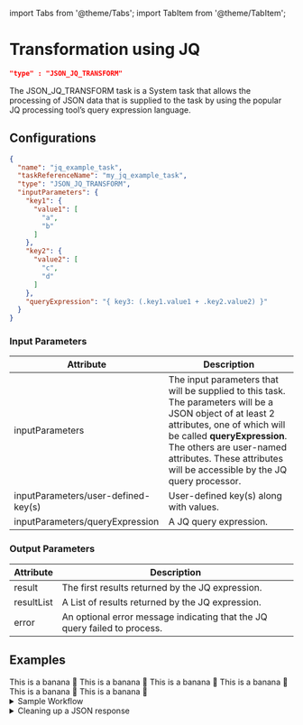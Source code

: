 import Tabs from '@theme/Tabs';
import TabItem from '@theme/TabItem';

# Transformation using JQ

```json
"type" : "JSON_JQ_TRANSFORM"
```

The JSON_JQ_TRANSFORM task is a System task that allows the processing of JSON data that is supplied to the task by using the popular JQ processing tool’s query expression language.

## Configurations

```json
{
  "name": "jq_example_task",
  "taskReferenceName": "my_jq_example_task",
  "type": "JSON_JQ_TRANSFORM",
  "inputParameters": {
    "key1": {
      "value1": [
        "a",
        "b"
      ]
    },
    "key2": {
      "value2": [
        "c",
        "d"
      ]
    },
    "queryExpression": "{ key3: (.key1.value1 + .key2.value2) }"
  }
}
```

### Input Parameters

|Attribute | Description |
|--|--|
|inputParameters | The input parameters that will be supplied to this task. The parameters will be a JSON object of at least 2 attributes, one of which will be called **queryExpression**. The others are user-named attributes. These attributes will be accessible by the JQ query processor. |
| inputParameters/user-defined-key(s) |	User-defined key(s) along with values. |
| inputParameters/queryExpression | A JQ query expression. |

### Output Parameters
|Attribute | Description |
|--|--|
| result |	The first results returned by the JQ expression. |
| resultList |	A List of results returned by the JQ expression. |
| error |	An optional error message indicating that the JQ query failed to process. |

## Examples

<Tabs>
 <TabItem value="JSON" lable="JSON">
</TabItem>
<TabItem value="Java" label="Java">
This is a banana 🍌
</TabItem>
<TabItem value="Golang" label="Golang">
    This is a banana 🍌
</TabItem>
<TabItem value="Python" label="Python">
  This is a banana 🍌
</TabItem>
<TabItem value="CSharp" label="CSharp">
  This is a banana 🍌
</TabItem>
<TabItem value="javascript" label="Javascript">
    This is a banana 🍌
</TabItem>
<TabItem value="clojure" label="Clojure">
    This is a banana 🍌
</TabItem>
</Tabs>

<details><summary>Sample Workflow</summary>
<p>

```json
{
  "name": "jq_example_task",
  "taskReferenceName": "my_jq_example_task",
  "type": "JSON_JQ_TRANSFORM",
  "inputParameters": {
    "key1": {
      "value1": [
        "a",
        "b"
      ]
    },
    "key2": {
      "value2": [
        "c",
        "d"
      ]
    },
    "queryExpression": "{ key3: (.key1.value1 + .key2.value2) }"
  }
}
```

The inputParameters attribute is expected to have a value object with the following:

1. A list of key-value pair objects denoted key1/value1, key2/value2 in the example. Note the key1/value1 are arbitrary names used in this example.
2. A key with the name **queryExpression**, whose value is a JQ expression. The expression will operate on the value of the **inputParameters attribute**. In this example, the **inputParameters** have two inner objects named by attributes **key1** and **key2**, each of which has an object that is named **value1** and **value2**. They have an associated array of strings as values, **"a"**, **"b"** and **"c"**, **"d"**. The expression **key3: (.key1.value1 + .key2.value2)** concatenates the 2 string arrays into a single array against an attribute named **key3**.

The execution of this example task above will provide the following output. The **resultList** attribute stores the full list of the **queryExpression** result. The **result** attribute stores the first element of the resultList. An optional **error** attribute along with a string message will be returned if there is an error processing the query expression.

```json
{
  "result": {
    "key3": [
      "a",
      "b",
      "c",
      "d"
    ]
  },
  "resultList": [
    {
      "key3": [
        "a",
        "b",
        "c",
        "d"
      ]
    }
  ]
}
```
</p>
</details>

<details><summary>Cleaning up a JSON response</summary>
<p>
An HTTP Task makes an API call to GitHub to request a list of "stargazers" (users who have starred a repository). The API response (for just one user) looks like this:

The snippet of **${hundred_stargazers_ref.output}**

  ```
"body":[
  {
  "starred_at":"2016-12-14T19:55:46Z",
  "user":{
    "login":"lzehrung",
    "id":924226,
    "node_id":"MDQ6VXNlcjkyNDIyNg==",
    "avatar_url":"https://avatars.githubusercontent.com/u/924226?v=4",
    "gravatar_id":"",
    "url":"https://api.github.com/users/lzehrung",
    "html_url":"https://github.com/lzehrung",
    "followers_url":"https://api.github.com/users/lzehrung/followers",
    "following_url":"https://api.github.com/users/lzehrung/following{/other_user}",
    "gists_url":"https://api.github.com/users/lzehrung/gists{/gist_id}",
    "starred_url":"https://api.github.com/users/lzehrung/starred{/owner}{/repo}",
    "subscriptions_url":"https://api.github.com/users/lzehrung/subscriptions",
    "organizations_url":"https://api.github.com/users/lzehrung/orgs",
    "repos_url":"https://api.github.com/users/lzehrung/repos",
    "events_url":"https://api.github.com/users/lzehrung/events{/privacy}",
    "received_events_url":"https://api.github.com/users/lzehrung/received_events",
    "type":"User",
    "site_admin":false
  }
}
]
```
We only need the **starred_at** and **login** parameters for users who starred the repository after a given date (provided as an input to the workflow **${workflow.input.cutoff_date}**). We'll use the JQ Transform to simplify the output:

```json
{
          "name": "jq_cleanup_stars",
          "taskReferenceName": "jq_cleanup_stars_ref",
          "inputParameters": {
            "starlist": "${hundred_stargazers_ref.output.response.body}",
            "queryExpression": "[.starlist[] | select (.starred_at > \"${workflow.input.cutoff_date}\") |{occurred_at:.starred_at, member: {github:  .user.login}}]"
          },
          "type": "JSON_JQ_TRANSFORM",
        }
```

The JSON is stored in **starlist**. The **queryExpression** reads in the JSON, selects only entries where the **starred_at** value meets the date criteria, and generates output JSON of the form:
```json
{
  "occurred_at": "date from JSON",
  "member":{
    "github" : "github Login from JSON"
  }
}
```
The entire expression is wrapped in [] to indicate that the response should be an array.
</p>
</details>